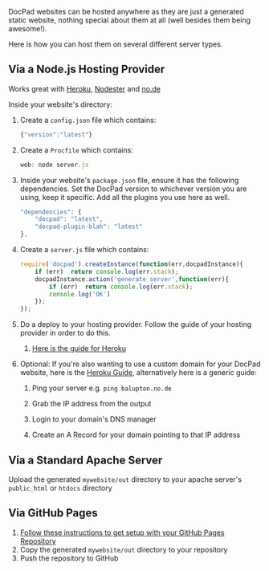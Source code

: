 DocPad websites can be hosted anywhere as they are just a generated static website, nothing special about them at all (well besides them being awesome!).

Here is how you can host them on several different server types.


## Via a Node.js Hosting Provider

Works great with [Heroku](http://www.heroku.com/), [Nodester](http://nodester.com/) and [no.de](http://no.de/)

Inside your website's directory:

1. Create a `config.json` file which contains:

	``` javascript
	{"version":"latest"}
	```

1. Create a `Procfile` which contains:

	``` javascript
	web: node server.js
	```

1. Inside your website's `package.json` file, ensure it has the following dependencies. Set the DocPad version to whichever version you are using, keep it specific. Add all the plugins you use here as well.

	``` javascript
	"dependencies": {
		"docpad": "latest",
		"docpad-plugin-blah": "latest"
	},
	```

1. Create a `server.js` file which contains:

	``` javascript
	require('docpad').createInstance(function(err,docpadInstance){
		if (err)  return console.log(err.stack);
		docpadInstance.action('generate server',function(err){
			if (err)  return console.log(err.stack);
			console.log('OK')
		});
	});
	```

1. Do a deploy to your hosting provider. Follow the guide of your hosting provider in order to do this.

	1. [Here is the guide for Heroku](http://devcenter.heroku.com/articles/node-js)

1. Optional: If you're also wanting to use a custom domain for your DocPad website, here is the [Heroku Guide](https://devcenter.heroku.com/articles/custom-domains), alternatively here is a generic guide:

	1. Ping your server e.g. `ping balupton.no.de`

	1. Grab the IP address from the output

	1. Login to your domain's DNS manager

	1. Create an A Record for your domain pointing to that IP address



## Via a Standard Apache Server

Upload the generated `mywebsite/out` directory to your apache server's `public_html` or `htdocs` directory



## Via GitHub Pages

1. [Follow these instructions to get setup with your GitHub Pages Repository](https://github.com/blog/272-github-pages)
2. Copy the generated `mywebsite/out` directory to your repository
3. Push the repository to GitHub